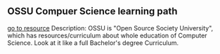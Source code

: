 ## OSSU Compuer Science learning path
[go to resource](https://github.com/ossu/computer-science)
	Description: OSSU is "Open Source Society University", which has resources/curriculum  about whole education of Computer Science. Look at it like a full Bachelor's degree Curriculum.
